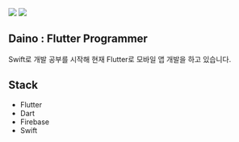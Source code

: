 <a href="https://hits.seeyoufarm.com"><img src="https://hits.seeyoufarm.com/api/count/incr/badge.svg?url=https%3A%2F%2Fgithub.com%2Fworldwideinfluencepeople&count_bg=%2379C83D&title_bg=%23555555&icon=&icon_color=%23E7E7E7&title=hits&edge_flat=false"/></a>
<a href="https://velog.io/@wjdekdls3693" target="_blank"><img src="https://img.shields.io/badge/Velog-20c997?style=flat-square&logo=Vimeo&logoColor=white"/></a>

## Daino : Flutter Programmer

Swift로 개발 공부를 시작해 현재 Flutter로 모바일 앱 개발을 하고 있습니다.

## Stack

- Flutter
- Dart
- Firebase
- Swift
